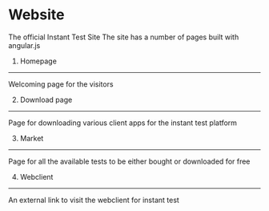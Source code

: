 # Website
The official Instant Test Site
The site has a number of pages built with angular.js

1. Homepage
--------
Welcoming page for the visitors

2. Download page
----------------
Page for downloading various client apps for the instant test platform

3. Market
-------------------
Page for all the available tests to be either bought or downloaded for free

4. Webclient
------------------
An external link to visit the webclient for instant test
